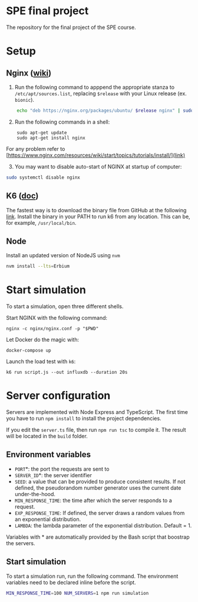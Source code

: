 # SPE final project
The repository for the final project of the SPE course.

# Setup

## Nginx ([wiki](https://www.nginx.com/resources/wiki/start/))

1. Run the following command to apppend the appropriate stanza to `/etc/apt/sources.list`, replacing `$release` with your Linux release (ex. `bionic`).
```bash
    echo "deb https://nginx.org/packages/ubuntu/ $release nginx" | sudo tee /etc/apt/sources.list.d/nginx.list
```
2. Run the following commands in a shell:
```
    sudo apt-get update
    sudo apt-get install nginx
```
For any problem refer to [https://www.nginx.com/resources/wiki/start/topics/tutorials/install/](link)

3. You may want to disable auto-start of NGINX at startup of computer:
```bash
sudo systemctl disable nginx
```

## K6 ([doc](https://k6.io/docs/))

The fastest way is to download the binary file from GitHub at the following [link](https://github.com/loadimpact/k6/releases). Install the binary in your PATH to run k6 from any location. This can be, for example, `/usr/local/bin`.


## Node

Install an updated version of NodeJS using `nvm`
```bash
nvm install --lts=Erbium
```

# Start simulation

To start a simulation, open three different shells.

Start NGINX with the following command:
```
nginx -c nginx/nginx.conf -p "$PWD"
```

Let Docker do the magic with:
```
docker-compose up
```

Launch the load test with `k6`:
```
k6 run script.js --out influxdb --duration 20s
```

# Server configuration

Servers are implemented with Node Express and TypeScript.
The first time you have to run `npm install` to install the project dependencies.

If you edit the `server.ts` file, then run `npm run tsc` to compile it. The result will be located in the `build` folder.

## Environment variables
* `PORT`*: the port the requests are sent to
* `SERVER_ID`*: the server identifier
* `SEED`: a value that can be provided to produce consistent results. If not defined, the pseudorandom number generator uses the current date under-the-hood.
* `MIN_RESPONSE_TIME`: the time after which the server responds to a request.
* `EXP_RESPONSE_TIME`: If defined, the server draws a random values from an exponential distribution.
* `LAMBDA`: the lambda parameter of the exponential distribution. Default = 1.

Variables with * are automatically provided by the Bash script that boostrap the servers.

## Start simulation
To start a simulation run, run the following command.
The environment variables need to be declared inline before the script.

```bash
MIN_RESPONSE_TIME=100 NUM_SERVERS=1 npm run simulation
```